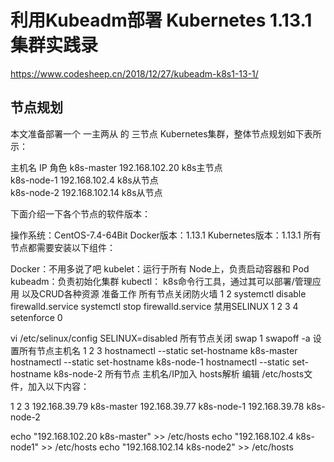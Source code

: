 # 利用Kubeadm部署 Kubernetes 1.13.1集群实践录

https://www.codesheep.cn/2018/12/27/kubeadm-k8s1-13-1/

## 节点规划
本文准备部署一个 一主两从 的 三节点 Kubernetes集群，整体节点规划如下表所示：

主机名	IP	角色
k8s-master	192.168.102.20	k8s主节点	
k8s-node-1	192.168.102.4	k8s从节点	
k8s-node-2	192.168.102.14	k8s从节点

下面介绍一下各个节点的软件版本：

操作系统：CentOS-7.4-64Bit
Docker版本：1.13.1
Kubernetes版本：1.13.1
所有节点都需要安装以下组件：

Docker：不用多说了吧
kubelet：运行于所有 Node上，负责启动容器和 Pod
kubeadm：负责初始化集群
kubectl： k8s命令行工具，通过其可以部署/管理应用 以及CRUD各种资源
准备工作
所有节点关闭防火墙
1
2
systemctl disable firewalld.service 
systemctl stop firewalld.service
禁用SELINUX
1
2
3
4
setenforce 0

vi /etc/selinux/config
SELINUX=disabled
所有节点关闭 swap
1
swapoff -a
设置所有节点主机名
1
2
3
hostnamectl --static set-hostname  k8s-master
hostnamectl --static set-hostname  k8s-node-1
hostnamectl --static set-hostname  k8s-node-2
所有节点 主机名/IP加入 hosts解析
编辑 /etc/hosts文件，加入以下内容：

1
2
3
192.168.39.79 k8s-master
192.168.39.77 k8s-node-1
192.168.39.78 k8s-node-2

echo "192.168.102.20 k8s-master" >> /etc/hosts
echo "192.168.102.4 k8s-node1" >> /etc/hosts
echo "192.168.102.14 k8s-node2" >> /etc/hosts


```

```

## 

```

```


## 

```

```


## 

```

```



## 

```

```


## 

```

```




